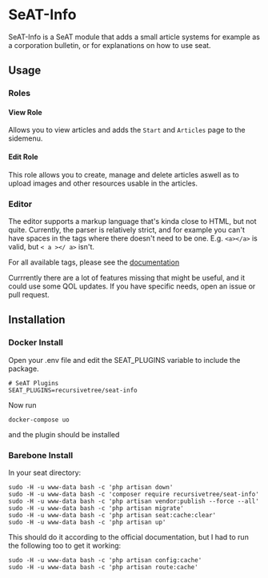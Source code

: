 # SeAT-Info
SeAT-Info is a SeAT module that adds a small article systems for example as a corporation bulletin, or for explanations
on how to use seat.

## Usage
### Roles
#### View Role
Allows you to view articles and adds the `Start` and `Articles` page to the sidemenu.
#### Edit Role
This role allows you to create, manage and delete articles aswell as to upload images and other resources usable in the 
articles.

### Editor
The editor supports a markup language that's kinda close to HTML, but not quite. Currently, the parser is relatively 
strict, and for example you can't have spaces in the tags where there doesn't need to be one. E.g. `<a></a>` is valid, 
but `< a ></ a>` isn't.

For all available tags, please see the [documentation](documentation.md)

Currrently there are a lot of features missing that might be useful, and it could use some QOL updates. If you have 
specific needs, open an issue or pull request.

## Installation
### Docker Install

Open your .env file and edit the SEAT_PLUGINS variable to include the package.

```
# SeAT Plugins
SEAT_PLUGINS=recursivetree/seat-info
```

Now run
```
docker-compose uo
```
and the plugin should be installed

### Barebone Install

In your seat directory:

```
sudo -H -u www-data bash -c 'php artisan down'
sudo -H -u www-data bash -c 'composer require recursivetree/seat-info'
sudo -H -u www-data bash -c 'php artisan vendor:publish --force --all'
sudo -H -u www-data bash -c 'php artisan migrate'
sudo -H -u www-data bash -c 'php artisan seat:cache:clear'
sudo -H -u www-data bash -c 'php artisan up'
```

This should do it according to the official documentation, but I had to run the following too to get it working:
```
sudo -H -u www-data bash -c 'php artisan config:cache'
sudo -H -u www-data bash -c 'php artisan route:cache'
```


